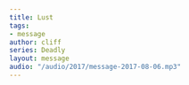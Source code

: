 ```yaml
---
title: Lust
tags:
- message
author: cliff
series: Deadly
layout: message
audio: "/audio/2017/message-2017-08-06.mp3"
---
```

